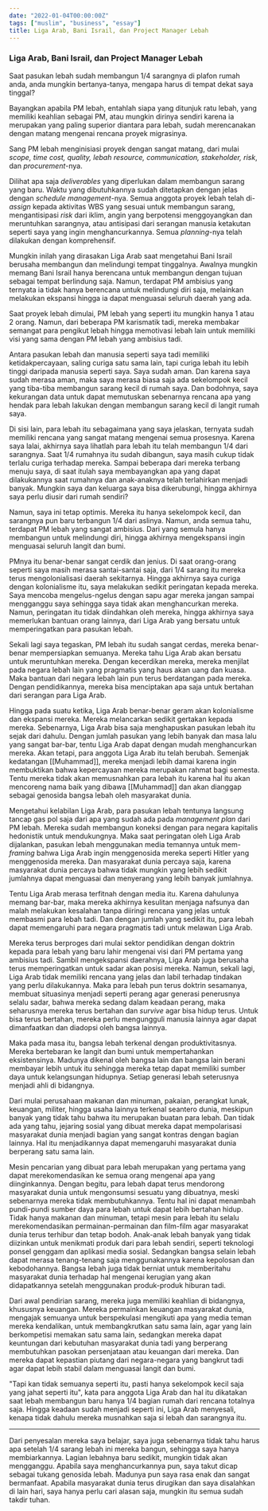 ```yaml
---
date: "2022-01-04T00:00:00Z"
tags: ["muslim", "business", "essay"]
title: Liga Arab, Bani Israil, dan Project Manager Lebah
---
```


### Liga Arab, Bani Israil, dan Project Manager Lebah

Saat pasukan lebah sudah membangun 1/4 sarangnya di plafon rumah anda, anda mungkin bertanya-tanya, mengapa harus di tempat dekat saya tinggal? 

Bayangkan apabila PM lebah, entahlah siapa yang ditunjuk ratu lebah, yang memiliki keahlian sebagai PM, atau mungkin dirinya sendiri karena ia merupakan yang paling superior diantara para lebah, sudah merencanakan dengan matang mengenai rencana proyek migrasinya. 

Sang PM lebah menginisiasi proyek dengan sangat matang, dari mulai *scope, time cost, quality, lebah resource, communication, stakeholder, risk*, dan *procurement*-nya. 

Dilihat apa saja *deliverables* yang diperlukan dalam membangun sarang yang baru. Waktu yang dibutuhkannya sudah ditetapkan dengan jelas dengan *schedule management*-nya. Semua anggota proyek lebah telah di-*assign* kepada aktivitas WBS yang sesuai untuk membangun sarang, mengantisipasi *risk* dari iklim, angin yang berpotensi menggoyangkan dan meruntuhkan sarangnya, atau antisipasi dari serangan manusia ketakutan seperti saya yang ingin menghancurkannya. Semua *planning*-nya telah dilakukan dengan komprehensif.

Mungkin inilah yang dirasakan Liga Arab saat mengetahui Bani Israil berusaha membangun dan melindungi tempat tinggalnya. Awalnya mungkin memang Bani Israil hanya berencana untuk membangun dengan tujuan sebagai tempat berlindung saja. Namun, terdapat PM ambisius yang ternyata ia tidak hanya berencana untuk melindungi diri saja, melainkan melakukan ekspansi hingga ia dapat menguasai seluruh daerah yang ada.

Saat proyek lebah dimulai, PM lebah yang seperti itu mungkin hanya 1 atau 2 orang. Namun, dari beberapa PM karismatik tadi, mereka membakar semangat para pengikut lebah hingga memotivasi lebah lain untuk memiliki visi yang sama dengan PM lebah yang ambisius tadi. 

Antara pasukan lebah dan manusia seperti saya tadi memiliki ketidakpercayaan, saling curiga satu sama lain, tapi curiga lebah itu lebih tinggi daripada manusia seperti saya. Saya sudah aman. Dan karena saya sudah merasa aman, maka saya merasa biasa saja ada sekelompok kecil yang tiba-tiba membangun sarang kecil di rumah saya. Dan bodohnya, saya kekurangan data untuk dapat memutuskan sebenarnya rencana apa yang hendak para lebah lakukan dengan membangun sarang kecil di langit rumah saya. 

Di sisi lain, para lebah itu sebagaimana yang saya jelaskan, ternyata sudah memiliki rencana yang sangat matang mengenai semua prosesnya. Karena saya lalai, akhirnya saya lihatlah para lebah itu telah membangun 1/4 dari sarangnya. Saat 1/4 rumahnya itu sudah dibangun, saya masih cukup tidak terlalu curiga terhadap mereka. Sampai beberapa dari mereka terbang menuju saya, di saat itulah saya membayangkan apa yang dapat dilakukannya saat rumahnya dan anak-anaknya telah terlahirkan menjadi banyak. Mungkin saya dan keluarga saya bisa dikerubungi, hingga akhirnya saya perlu diusir dari rumah sendiri?

Namun, saya ini tetap optimis. Mereka itu hanya sekelompok kecil, dan sarangnya pun baru terbangun 1/4 dari aslinya. Namun, anda semua tahu, terdapat PM lebah yang sangat ambisius. Dari yang semula hanya membangun untuk melindungi diri, hingga akhirnya mengekspansi ingin menguasai seluruh langit dan bumi. 

PMnya itu benar-benar sangat cerdik dan jenius. Di saat orang-orang seperti saya masih merasa santai-santai saja, dari 1/4 sarang itu mereka terus mengolonialisasi daerah sekitarnya. Hingga akhirnya saya curiga dengan kolonialisme itu, saya melakukan sedikit peringatan kepada mereka. Saya mencoba mengelus-ngelus dengan sapu agar mereka jangan sampai mengganggu saya sehingga saya tidak akan menghancurkan mereka. Namun, peringatan itu tidak diindahkan oleh mereka, hingga akhirnya saya memerlukan bantuan orang lainnya, dari Liga Arab yang bersatu untuk memperingatkan para pasukan lebah. 

Sekali lagi saya tegaskan, PM lebah itu sudah sangat cerdas, mereka benar-benar mempersiapkan semuanya. Mereka tahu Liga Arab akan bersatu untuk meruntuhkan mereka. Dengan kecerdikan mereka, mereka menjilat pada negara lebah lain yang pragmatis yang haus akan uang dan kuasa. Maka bantuan dari negara lebah lain pun terus berdatangan pada mereka. Dengan pendidikannya, mereka bisa menciptakan apa saja untuk bertahan dari serangan para Liga Arab. 

Hingga pada suatu ketika, Liga Arab benar-benar geram akan kolonialisme dan ekspansi mereka. Mereka melancarkan sedikit gertakan kepada mereka. Sebenarnya, Liga Arab bisa saja menghapuskan pasukan lebah itu sejak dari dahulu. Dengan jumlah pasukan yang lebih banyak dan masa lalu yang sangat bar-bar, tentu Liga Arab dapat dengan mudah menghancurkan mereka. Akan tetapi, para anggota Liga Arab itu telah berubah. Semenjak kedatangan [[Muhammad]], mereka menjadi lebih damai karena ingin membuktikan bahwa kepercayaan mereka merupakan rahmat bagi semesta. Tentu mereka tidak akan memusnahkan para lebah itu karena hal itu akan mencoreng nama baik yang dibawa [[Muhammad]] dan akan dianggap sebagai genosida bangsa lebah oleh masyarakat dunia. 

Mengetahui kelabilan Liga Arab, para pasukan lebah tentunya langsung tancap gas pol saja dari apa yang sudah ada pada *management plan* dari PM lebah. Mereka sudah membangun koneksi dengan para negara kapitalis hedonistik untuk mendukungnya. Maka saat peringatan oleh Liga Arab dijalankan, pasukan lebah menggunakan media temannya untuk mem-*framing* bahwa Liga Arab ingin menggenosida mereka seperti Hitler yang menggenosida mereka. Dan masyarakat dunia percaya saja, karena masyarakat dunia percaya bahwa tidak mungkin yang lebih sedikit jumlahnya dapat menguasai dan menyerang yang lebih banyak jumlahnya. 

Tentu Liga Arab merasa terfitnah dengan media itu. Karena dahulunya memang bar-bar, maka mereka akhirnya kesulitan menjaga nafsunya dan malah melakukan kesalahan tanpa diiringi rencana yang jelas untuk membasmi para lebah tadi. Dan dengan jumlah yang sedikit itu, para lebah dapat memengaruhi para negara pragmatis tadi untuk melawan Liga Arab. 

Mereka terus berproges dari mulai sektor pendidikan dengan doktrin kepada para lebah yang baru lahir mengenai visi dari PM pertama yang ambisius tadi. Sambil mengekspansi daerahnya, Liga Arab juga berusaha terus memperingatkan untuk sadar akan posisi mereka. Namun, sekali lagi, Liga Arab tidak memiliki rencana yang jelas dan labil terhadap tindakan yang perlu dilakukannya. Maka para lebah pun terus doktrin sesamanya, membuat situasinya menjadi seperti perang agar generasi penerusnya selalu sadar, bahwa mereka sedang dalam keadaan perang, maka seharusnya mereka terus bertahan dan *survive* agar bisa hidup terus. Untuk bisa terus bertahan, mereka perlu mengungguli manusia lainnya agar dapat dimanfaatkan dan diadopsi oleh bangsa lainnya.  

Maka pada masa itu, bangsa lebah terkenal dengan produktivitasnya. Mereka bertebaran ke langit dan bumi untuk mempertahankan eksistensinya. Madunya dikenal oleh bangsa lain dan bangsa lain berani membayar lebih untuk itu sehingga mereka tetap dapat memiliki sumber daya untuk kelangsungan hidupnya. Setiap generasi lebah seterusnya menjadi ahli di bidangnya. 

Dari mulai perusahaan makanan dan minuman, pakaian, perangkat lunak, keuangan, militer, hingga usaha lainnya terkenal seantero dunia, meskipun banyak yang tidak tahu bahwa itu merupakan buatan para lebah. Dan tidak ada yang tahu, jejaring sosial yang dibuat mereka dapat mempolarisasi masyarakat dunia menjadi bagian yang sangat kontras dengan bagian lainnya. Hal itu menjadikannya dapat memengaruhi masyarakat dunia berperang satu sama lain.

Mesin pencarian yang dibuat para lebah merupakan yang pertama yang dapat merekomendasikan ke semua orang mengenai apa yang diinginkannya.  Dengan begitu, para lebah dapat terus mendorong masyarakat dunia untuk mengonsumsi sesuatu yang dibuatnya, meski sebenarnya mereka tidak membutuhkannya. Tentu hal ini dapat menambah pundi-pundi sumber daya para lebah untuk dapat lebih bertahan hidup. Tidak hanya makanan dan minuman, tetapi mesin para lebah itu selalu merekomendasikan permainan-permainan dan film-film agar masyarakat dunia terus terhibur dan tetap bodoh. Anak-anak lebah banyak yang tidak diizinkan untuk menikmati produk dari para lebah sendiri, seperti teknologi ponsel genggam dan aplikasi media sosial. Sedangkan bangsa selain lebah dapat merasa tenang-tenang saja menggunakannya karena kepolosan dan kebodohannya. Bangsa lebah juga tidak berniat untuk memberitahu masyarakat dunia terhadap hal mengenai kerugian yang akan didapatkannya setelah menggunakan produk-produk hiburan tadi.

Dari awal pendirian sarang, mereka juga memiliki keahlian di bidangnya, khususnya keuangan. Mereka permainkan keuangan masyarakat dunia, mengajak semuanya untuk berspekulasi mengikuti apa yang media teman mereka kendalikan, untuk membangkrutkan satu sama lain, agar yang lain berkompetisi memakan satu sama lain, sedangkan mereka dapat keuntungan dari kebutuhan masyarakat dunia tadi yang berperang membutuhkan pasokan persenjataan atau keuangan dari mereka. Dan mereka dapat kepastian piutang dari negara-negara yang bangkrut tadi agar dapat lebih stabil dalam menguasai langit dan bumi. 

"Tapi kan tidak semuanya seperti itu, pasti hanya sekelompok kecil saja yang jahat seperti itu", kata para anggota Liga Arab dan hal itu dikatakan saat lebah membangun baru hanya 1/4 bagian rumah dari rencana totalnya saja. Hingga keadaan sudah menjadi seperti ini, Liga Arab menyesali, kenapa tidak dahulu mereka musnahkan saja si lebah dan sarangnya itu. 

---

Dari penyesalan mereka saya belajar, saya juga sebenarnya tidak tahu harus apa setelah 1/4 sarang lebah ini mereka bangun, sehingga saya hanya membiarkannya. Lagian lebahnya baru sedikit, mungkin tidak akan mengganggu. Apabila saya menghancurkannya pun, saya takut dicap sebagai tukang genosida lebah. Madunya pun saya rasa enak dan sangat bermanfaat. Apabila masyarakat dunia terus dirugikan dan saya disalahkan di lain hari, saya hanya perlu cari alasan saja, mungkin itu semua sudah takdir tuhan.



 



